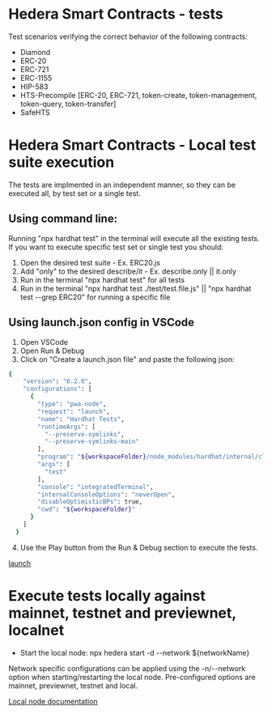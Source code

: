 
# Hedera Smart Contracts - tests
Test scenarios verifying the correct behavior of the following contracts:

- Diamond
- ERC-20
- ERC-721
- ERC-1155
- HIP-583
- HTS-Precompile [ERC-20, ERC-721, token-create, token-management, token-query, token-transfer]
- SafeHTS

# Hedera Smart Contracts - Local test suite execution
The tests are implmented in an independent manner, so they can be executed all, by test set or a single test.

## Using command line:
Running "npx hardhat test" in the terminal will execute all the existing tests. If you want to execute specific test set or single test you should:
1. Open the desired test suite - Ex. ERC20.js
2. Add "only" to the desired describe/it - Ex. describe.only || it.only
3. Run in the terminal "npx hardhat test" for all tests 
4. Run in the terminal "npx hardhat test ./test/test.file.js" || "npx hardhat test --grep ERC20" for running a specific file

## Using launch.json config in VSCode
1. Open VSCode
2. Open Run & Debug
3. Click on "Create a launch.json file" and paste the following json:

```bash
{
    "version": "0.2.0",
    "configurations": [
      {
        "type": "pwa-node",
        "request": "launch",
        "name": "Hardhat Tests",
        "runtimeArgs": [
          "--preserve-symlinks",
          "--preserve-symlinks-main"
        ],
        "program": "${workspaceFolder}/node_modules/hardhat/internal/cli/cli.js",
        "args": [
          "test"
        ],
        "console": "integratedTerminal",
        "internalConsoleOptions": "neverOpen",
        "disableOptimisticBPs": true,
        "cwd": "${workspaceFolder}"
      }
    ]
  }
```

4. Use the Play button from the Run & Debug section to execute the tests. 

[launch](https://raw.githubusercontent.com/hashgraph/hedera-smart-contracts/main/test/images/launch.png)

# Execute tests locally against mainnet, testnet and previewnet, localnet
 - Start the local node:
     npx hedera start -d --network ${networkName}

Network specific configurations can be applied using the -n/--network option when starting/restarting the local node. Pre-configured options are mainnet, previewnet, testnet and local.

[Local node documentation](https://github.com/hashgraph/hedera-local-node/#using-hedera-local)


